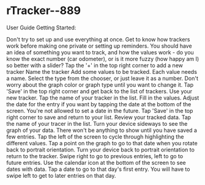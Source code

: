 # rTracker--889
User Guide
Getting Started:

Don't try to set up and use everything at once. Get to know how trackers work before making one private or setting up reminders.
You should have an idea of something you want to track, and how the values work - do you know the exact number (car odometer), or is it more fuzzy (how happy am I) so better with a slider?
Tap the '+' in the top right corner to add a new tracker
Name the tracker
Add some values to be tracked. Each value needs a name. Select the type from the chooser, or just leave it as a number. Don't worry about the graph color or graph type until you want to change it.
Tap 'Save' in the top right corner and get back to the list of trackers.
Use your new tracker.
Tap the name of your tracker in the list.
Fill in the values.
Adjust the date for the entry if you want by tapping the date at the bottom of the screen. You're not allowed to set a date in the future.
Tap 'Save' in the top right corner to save and return to your list.
Review your tracked data.
Tap the name of your tracer in the list.
Turn your device sideways to see the graph of your data. There won't be anything to show until you have saved a few entries.
Tap the left of the screen to cycle through highlighting the different values.
Tap a point on the graph to go to that date when you rotate back to portrait orientation.
Turn your device back to portrait orientation to return to the tracker.
Swipe right to go to previous entries, left to go to future entries.
Use the calendar icon at the bottom of the screen to see dates with data. Tap a date to go to that day's first entry. You will have to swipe left to get to later entries on that day.
